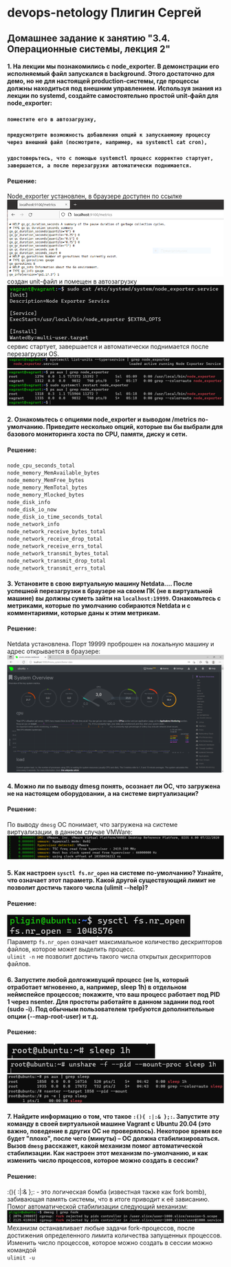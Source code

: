 # devops-netology Плигин Сергей
## Домашнее задание к занятию "3.4. Операционные системы, лекция 2"

#### 1. На лекции мы познакомились с node_exporter. В демонстрации его исполняемый файл запускался в background. Этого достаточно для демо, но не для настоящей production-системы, где процессы должны находиться под внешним управлением. Используя знания из лекции по systemd, создайте самостоятельно простой unit-файл для node_exporter:
#### `поместите его в автозагрузку,`
#### `предусмотрите возможность добавления опций к запускаемому процессу через внешний файл (посмотрите, например, на systemctl cat cron),`
#### `удостоверьтесь, что с помощью systemctl процесс корректно стартует, завершается, а после перезагрузки автоматически поднимается.`
#### Решение:
Node_exporter установлен, в браузере доступен по ссылке  
![](IMG\1.PNG)  
создан unit-файл и помещен в автозагрузку  
![](IMG\3.PNG)  
сервис стартует, завершается и автоматически поднимается после перезагрузки OS.  
![](IMG\2.PNG)  
![](IMG\4.PNG) 
#### 2. Ознакомьтесь с опциями node_exporter и выводом /metrics по-умолчанию. Приведите несколько опций, которые вы бы выбрали для базового мониторинга хоста по CPU, памяти, диску и сети.
#### Решение:
`node_cpu_seconds_total`  
`node_memory_MemAvailable_bytes`  
`node_memory_MemFree_bytes`  
`node_memory_MemTotal_bytes`  
`node_memory_Mlocked_bytes`  
`node_disk_info`  
`node_disk_io_now`  
`node_disk_io_time_seconds_total`  
`node_network_info`  
`node_network_receive_bytes_total`  
`node_network_receive_drop_total`  
`node_network_receive_errs_total`  
`node_network_transmit_bytes_total`  
`node_network_transmit_drop_total`  
`node_network_transmit_errs_total`
#### 3. Установите в свою виртуальную машину Netdata.... После успешной перезагрузки в браузере на своем ПК (не в виртуальной машине) вы должны суметь зайти на `localhost:19999`. Ознакомьтесь с метриками, которые по умолчанию собираются Netdata и с комментариями, которые даны к этим метрикам.
#### Решение:
Netdata установлена. Порт 19999 проброшен на локальную машину и адрес открывается в браузере:  
![](IMG\5.PNG) 
#### 4. Можно ли по выводу dmesg понять, осознает ли ОС, что загружена не на настоящем оборудовании, а на системе виртуализации?
#### Решение:
По выводу `dmesg` ОС понимает, что загружена на системе виртуализации, в данном случае VMWare:
![](IMG\6.PNG) 
#### 5. Как настроен `sysctl fs.nr_open` на системе по-умолчанию? Узнайте, что означает этот параметр. Какой другой существующий лимит не позволит достичь такого числа (ulimit --help)?
#### Решение:
![](IMG\7.PNG)  
Параметр `fs.nr_open` означает максимальное количество дескрипторов файлов, которое может выделить процесс.  
`ulimit -n` не позволит достичь такого числа открытых дескрипторов файлов.
#### 6. Запустите любой долгоживущий процесс (не ls, который отработает мгновенно, а, например, sleep 1h) в отдельном неймспейсе процессов; покажите, что ваш процесс работает под PID 1 через nsenter. Для простоты работайте в данном задании под root (sudo -i). Под обычным пользователем требуются дополнительные опции (--map-root-user) и т.д.
#### Решение:
![](IMG\8.PNG)  
![](IMG\9.PNG)  
![](IMG\10.PNG) 
#### 7. Найдите информацию о том, что такое `:(){ :|:& };:`. Запустите эту команду в своей виртуальной машине Vagrant с Ubuntu 20.04 (это важно, поведение в других ОС не проверялось). Некоторое время все будет "плохо", после чего (минуты) – ОС должна стабилизироваться. Вызов `dmesg` расскажет, какой механизм помог автоматической стабилизации. Как настроен этот механизм по-умолчанию, и как изменить число процессов, которое можно создать в сессии?
#### Решение:
:(){ :|:& };: - это логическая бомба (известная также как fork bomb), забивающая память системы, что в итоге приводит к её зависанию.  
Помог автоматической стабилизации следующий механизм:  
![](IMG\11.PNG)  
Механизм останавливает любые задачи fork-процессов, после достижения определенного лимита количества запущенных процессов.
Изменить число процессов, которое можно создать в сессии можно командой  
`ulimit -u`

